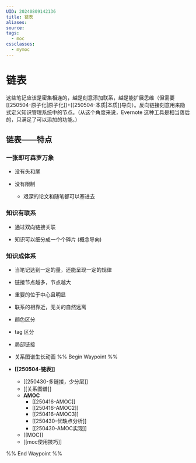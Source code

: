 ```yaml
---
UID: 20240809142136
title: 链表
aliases: 
source: 
tags:
  - moc
cssclasses:
  - mymoc
---
```

# 链表
这些笔记应该是密集相连的，越是刻意添加联系，越是能扩展思维（但需要[[250504-原子化|原子化]]+[[250504-本质|本质]]导向）。反向链接刻意用来隐式定义知识管理系统中的节点。（从这个角度来说，Evernote 这种工具是相当落后的，只满足了可以添加的功能。）
## 链表——特点

### 一张即可森罗万象

- 没有头和尾
	
- 没有限制
	
	- 艰深的论文和随笔都可以塞进去
		
### 知识有联系

- 通过双向链接关联
	
- 知识可以细分成一个个碎片 (概念导向)
	
### 知识成体系

- 当笔记达到一定的量，还能呈现一定的规律
	
- 链接节点越多，节点越大
	
- 重要的位于中心且明显
	
- 联系的相靠近，无关的自然远离
	
- 颜色区分
	
- tag 区分
	
- 局部链接
	
- 关系图谱生长动画
%% Begin Waypoint %%
- **[[250504-链表]]**
	- [[250430-多链接，少分层]]
	- [[关系图谱]]
	- **AMOC**
		- [[250416-AMOC]]
		- [[250416-AMOC2]]
		- [[250416-AMOC3]]
		- [[250430-优缺点分析]]
		- [[250430-AMOC实现]]
	- [[MOC]]
	- [[moc使用技巧]]

%% End Waypoint %%


